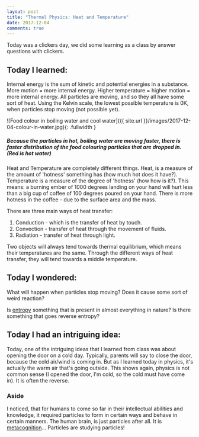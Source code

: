 ```yaml
---
layout: post
title: "Thermal Physics: Heat and Temperature"
date: 2017-12-04
comments: true
---
```


Today was a clickers day, we did some learning as a class by answer questions with clickers.

## Today I learned:

Internal energy is the sum of kinetic and potential energies in a substance. More motion = more internal energy. Higher temperature = higher motion = more internal energy. All particles are moving, and so they all have some sort of heat. Using the Kelvin scale, the lowest possible temperature is 0K, when particles stop moving (not possible yet).

![Food colour in boiling water and cool water]({{ site.url }}/images/2017-12-04-colour-in-water.jpg){: .fullwidth }

##### Because the particles in hot, boiling water are moving faster, there is faster distribution of the food colouring particles that are dropped in. (Red is hot water)

Heat and Temperature are completely different things. Heat, is a measure of the amount of 'hotness' something has (how much hot does it have?). Temperature is a measure of the degree of 'hotness' (how how is it?). This means: a burning ember of 1000 degrees landing on your hand will hurt less than a big cup of coffee of 100 degrees poured on your hand. There is more hotness in the coffee - due to the surface area and the mass.

There are three main ways of heat transfer: 

1. Conduction - which is the transfer of heat by touch.
2. Convection - transfer of heat through the movement of fluids.
3. Radiation - transfer of heat through light.

Two objects will always tend towards thermal equilibrium, which means their temperatures are the same. Through the different ways of heat transfer, they will tend towards a middle temperature.

## Today I wondered:

What will happen when particles stop moving? Does it cause some sort of weird reaction?

Is [entropy](https://en.wikipedia.org/wiki/Entropy) something that is present in almost everything in nature? Is there something that goes reverse entropy?

## Today I had an intriguing idea:

Today, one of the intriguing ideas that I learned from class was about opening the door on a cold day. Typically, parents will say to close the door, because the cold air/wind is coming in. But as I learned today in physics, it's actually the warm air that's going outside. This shows again, physics is not common sense (I opened the door, I'm cold, so the cold must have come in). It is often the reverse.

### Aside

I noticed, that for humans to come so far in their intellectual abilities and knowledge, it required particles to form in certain ways and behave in certain manners. The human brain, is just particles after all. It is [metacognition](https://en.wikipedia.org/wiki/Metacognition)... Particles are studying particles!
